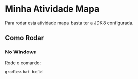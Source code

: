 # Minha Atividade Mapa

Para rodar esta atividade mapa, basta ter a JDK 8 configurada.

## Como Rodar

### No Windows

Rode o comando:

```bat
gradlew.bat build
```